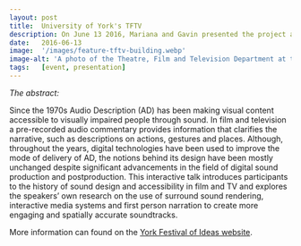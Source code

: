 ```yaml
---
layout: post
title:  University of York's TFTV
description: On June 13 2016, Mariana and Gavin presented the project at the University of York's Department of Theatre, Film and Television. The presentation was titled Seeing with your Ears - Film and Television for Visually Impaired Audiences.
date:   2016-06-13
image:  '/images/feature-tftv-building.webp'
image-alt: 'A photo of the Theatre, Film and Television Department at the University of York.'
tags:   [event, presentation]
---
```


*The abstract:*

Since the 1970s Audio Description (AD) has been making visual content accessible to visually impaired people through sound.  In film and television a pre-recorded audio commentary provides information that clarifies the narrative, such as descriptions on actions, gestures and places.  Although, throughout the years, digital technologies have been used to improve the mode of delivery of AD, the notions behind its design have been mostly unchanged despite significant advancements in the field of digital sound production and postproduction. This interactive talk introduces participants to the history of sound design and accessibility in film and TV and explores the speakers’ own research on the use of surround sound rendering, interactive media systems and first person narration to create more engaging and spatially accurate soundtracks.

More information can found on the [York Festival of Ideas website](https://yorkfestivalofideas.com/2016/talks/seeing-with-ears-film-tv/).